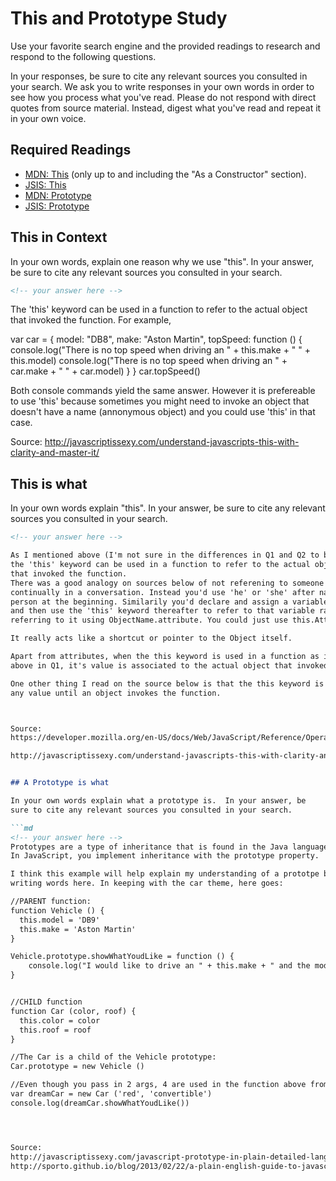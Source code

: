 # This and Prototype Study

Use your favorite search engine and the provided readings to research and
respond to the following questions.

In your responses, be sure to cite any relevant sources you consulted in your
search. We ask you to write responses in your own words in order to see how you
process what you've read. Please do not respond with direct quotes from source
material. Instead, digest what you've read and repeat it in your own voice.

## Required Readings

-   [MDN: This](https://developer.mozilla.org/en-US/docs/Web/JavaScript/Reference/Operators/this)
(only up to and including the "As a Constructor" section).
-   [JSIS: This](http://javascriptissexy.com/understand-javascripts-this-with-clarity-and-master-it/)
-   [MDN: Prototype](https://developer.mozilla.org/en-US/docs/Learn/JavaScript/Objects/Object_prototypes)
-   [JSIS: Prototype](http://javascriptissexy.com/javascript-prototype-in-plain-detailed-language/)

## This in Context

In your own words, explain one reason why we use "this". In your answer, be
sure to cite any relevant sources you consulted in your search.

```md
<!-- your answer here -->
```
The 'this' keyword can be used in a function to refer to the actual object
that invoked the function. For example,

  var car = {
    model: "DB8",
    make: "Aston Martin",
    topSpeed: function () {
      console.log("There is no top speed when driving an " + this.make + " " + this.model)
      console.log("There is no top speed when driving an " + car.make + " " + car.model)
    }
  }
  car.topSpeed()

Both console commands yield the same answer. However it is prefereable to use 'this'
because sometimes you might need to invoke an object that doesn't have a name
(annonymous object) and you could use 'this' in that case.


Source:
http://javascriptissexy.com/understand-javascripts-this-with-clarity-and-master-it/


## This is what

In your own words explain "this".  In your answer, be
sure to cite any relevant sources you consulted in your search.

```md
<!-- your answer here -->

As I mentioned above (I'm not sure in the differences in Q1 and Q2 to be honest)
the 'this' keyword can be used in a function to refer to the actual object
that invoked the function.
There was a good analogy on sources below of not referening to someone's name
continually in a conversation. Instead you'd use 'he' or 'she' after naming that
person at the beginning. Similarily you'd declare and assign a variable initially
and then use the 'this' keyword thereafter to refer to that variable rather than
referring to it using ObjectName.attribute. You could just use this.Attribute.

It really acts like a shortcut or pointer to the Object itself.

Apart from attributes, when the this keyword is used in a function as in the example
above in Q1, it's value is associated to the actual object that invoked that function.

One other thing I read on the source below is that the this keyword is not assigned
any value until an object invokes the function.



Source:
https://developer.mozilla.org/en-US/docs/Web/JavaScript/Reference/Operators/this

http://javascriptissexy.com/understand-javascripts-this-with-clarity-and-master-it/


## A Prototype is what

In your own words explain what a prototype is.  In your answer, be
sure to cite any relevant sources you consulted in your search.

```md
<!-- your answer here -->
Prototypes are a type of inheritance that is found in the Java language for example.
In JavaScript, you implement inheritance with the prototype property.

I think this example will help explain my understanding of a prototpe better than
writing words here. In keeping with the car theme, here goes:

//PARENT function:
function Vehicle () {
  this.model = 'DB9'
  this.make = 'Aston Martin'
}

Vehicle.prototype.showWhatYoudLike = function () {
	console.log("I would like to drive an " + this.make + " and the model must be a " + this.model + " and it must have the color " + this.color + ' and be a ' + this.roof)
}


//CHILD function
function Car (color, roof) {
  this.color = color
  this.roof = roof
}

//The Car is a child of the Vehicle prototype:
Car.prototype = new Vehicle ()

//Even though you pass in 2 args, 4 are used in the function above from both parent and child functions
var dreamCar = new Car ('red', 'convertible')
console.log(dreamCar.showWhatYoudLike())




Source:
http://javascriptissexy.com/javascript-prototype-in-plain-detailed-language/
http://sporto.github.io/blog/2013/02/22/a-plain-english-guide-to-javascript-prototypes/

```
